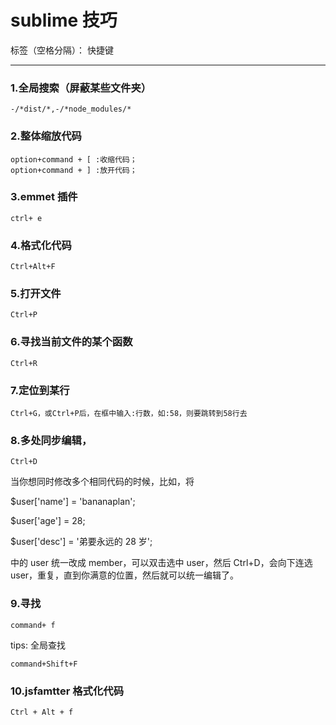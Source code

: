 ﻿# sublime 技巧

标签（空格分隔）： 快捷键

---

### 1.全局搜索（屏蔽某些文件夹）

```
-/*dist/*,-/*node_modules/*
```

### 2.整体缩放代码

```
option+command + [ :收缩代码；
option+command + ] :放开代码；
```

### 3.emmet 插件

```
ctrl+ e
```

### 4.格式化代码

```
Ctrl+Alt+F
```

### 5.打开文件

```
Ctrl+P
```

### 6.寻找当前文件的某个函数

```
Ctrl+R
```

### 7.定位到某行

```
Ctrl+G，或Ctrl+P后，在框中输入:行数，如:58，则要跳转到58行去
```

### 8.多处同步编辑，

```
Ctrl+D
```

当你想同时修改多个相同代码的时候，比如，将

\$user['name'] = 'bananaplan';

\$user['age'] = 28;

\$user['desc'] = '弟要永远的 28 岁';

中的 user 统一改成 member，可以双击选中 user，然后 Ctrl+D，会向下连选 user，重复，直到你满意的位置，然后就可以统一编辑了。

### 9.寻找

```
command+ f
```

tips: 全局查找

```
command+Shift+F
```

### 10.jsfamtter 格式化代码

```
Ctrl + Alt + f
```
